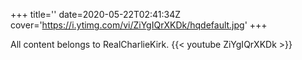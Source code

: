 +++
title=''
date=2020-05-22T02:41:34Z
cover='https://i.ytimg.com/vi/ZiYgIQrXKDk/hqdefault.jpg'
+++

All content belongs to RealCharlieKirk.
{{< youtube ZiYgIQrXKDk >}}

